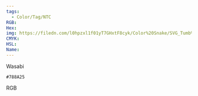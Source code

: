 ```yaml
---
tags:
  - Color/Tag/NTC
RGB:
Hex:
img: https://filedn.com/l0hpzxl1f01yT7GHxtF8cyk/Color%20Snake/SVG_Tumb%20Mass%20No%20Name/788A25.svg
CMYK:
HSL:
Name:
---
```

Wasabi
```palette
#788A25
```
RGB

